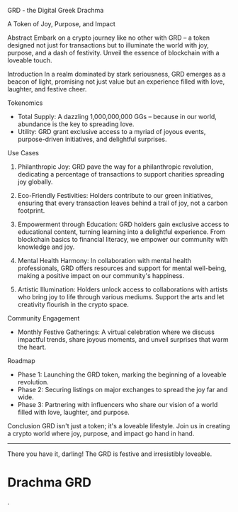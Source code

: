 GRD - the Digital Greek Drachma 

A Token of Joy, Purpose, and Impact


Abstract
Embark on a crypto journey like no other with GRD – a token designed not just for transactions but to illuminate the world with joy, purpose, and a dash of festivity. Unveil the essence of blockchain with a loveable touch.

Introduction
In a realm dominated by stark seriousness, GRD emerges as a beacon of light, promising not just value but an experience filled with love, laughter, and festive cheer.

Tokenomics
- Total Supply: A dazzling 1,000,000,000 GGs – because in our world, abundance is the key to spreading love.
- Utility: GRD grant exclusive access to a myriad of joyous events, purpose-driven initiatives, and delightful surprises.

Use Cases
1. Philanthropic Joy: GRD pave the way for a philanthropic revolution, dedicating a percentage of transactions to support charities spreading joy globally.

2. Eco-Friendly Festivities: Holders contribute to our green initiatives, ensuring that every transaction leaves behind a trail of joy, not a carbon footprint.

3. Empowerment through Education: GRD holders gain exclusive access to educational content, turning learning into a delightful experience. From blockchain basics to financial literacy, we empower our community with knowledge and joy.

4. Mental Health Harmony: In collaboration with mental health professionals, GRD offers resources and support for mental well-being, making a positive impact on our community's happiness.

5. Artistic Illumination: Holders unlock access to collaborations with artists who bring joy to life through various mediums. Support the arts and let creativity flourish in the crypto space.

Community Engagement
- Monthly Festive Gatherings: A virtual celebration where we discuss impactful trends, share joyous moments, and unveil surprises that warm the heart.

Roadmap
- Phase 1: Launching the GRD token, marking the beginning of a loveable revolution.
- Phase 2: Securing listings on major exchanges to spread the joy far and wide.
- Phase 3: Partnering with influencers who share our vision of a world filled with love, laughter, and purpose.

Conclusion
GRD isn't just a token; it's a loveable lifestyle. Join us in creating a crypto world where joy, purpose, and impact go hand in hand.

---

There you have it, darling! The GRD is festive and irresistibly loveable.

# Drachma GRD

. 